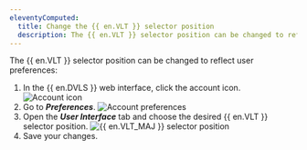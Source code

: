 ```yaml
---
eleventyComputed:
  title: Change the {{ en.VLT }} selector position
  description: The {{ en.VLT }} selector position can be changed to reflect user preferences.
---
```

The {{ en.VLT }} selector position can be changed to reflect user preferences:
1. In the {{ en.DVLS }} web interface, click the account icon.
![Account icon](https://cdnweb.devolutions.net/docs/DVLS4004_2024_1.jpg)
1. Go to ***Preferences***.
![Account preferences](https://cdnweb.devolutions.net/docs/DVLS4002_2024_1.jpg)
1. Open the ***User Interface*** tab and choose the desired {{ en.VLT }} selector position.
![{{ en.VLT_MAJ }} selector position](https://cdnweb.devolutions.net/docs/DVLS4005_2024_1.jpg)
1. Save your changes.
